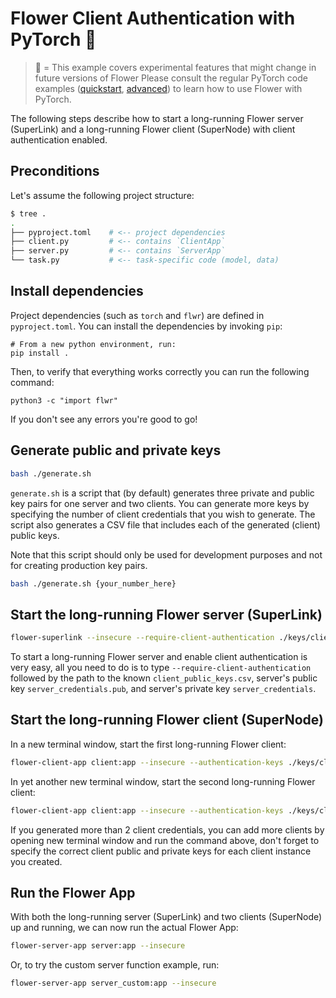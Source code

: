 # Flower Client Authentication with PyTorch 🧪

> 🧪 = This example covers experimental features that might change in future versions of Flower
> Please consult the regular PyTorch code examples ([quickstart](https://github.com/adap/flower/tree/main/examples/quickstart-pytorch), [advanced](https://github.com/adap/flower/tree/main/examples/advanced-pytorch)) to learn how to use Flower with PyTorch.

The following steps describe how to start a long-running Flower server (SuperLink) and a long-running Flower client (SuperNode) with client authentication enabled.

## Preconditions

Let's assume the following project structure:

```bash
$ tree .
.
├── pyproject.toml    # <-- project dependencies
├── client.py         # <-- contains `ClientApp`
├── server.py         # <-- contains `ServerApp`
└── task.py           # <-- task-specific code (model, data)
```

## Install dependencies

Project dependencies (such as `torch` and `flwr`) are defined in `pyproject.toml`. You can install the dependencies by invoking `pip`:

```shell
# From a new python environment, run:
pip install .
```

Then, to verify that everything works correctly you can run the following command:

```shell
python3 -c "import flwr"
```

If you don't see any errors you're good to go!

## Generate public and private keys

```bash
bash ./generate.sh
```

`generate.sh` is a script that (by default) generates three private and public key pairs for one server and two clients.
You can generate more keys by specifying the number of client credentials that you wish to generate.
The script also generates a CSV file that includes each of the generated (client) public keys.

Note that this script should only be used for development purposes and not for creating production key pairs.

```bash
bash ./generate.sh {your_number_here}
```

## Start the long-running Flower server (SuperLink)

```bash
flower-superlink --insecure --require-client-authentication ./keys/client_public_keys.csv ./keys/server_credentials.pub ./keys/server_credentials
```

To start a long-running Flower server and enable client authentication is very easy, all you need to do is to type
`--require-client-authentication` followed by the path to the known `client_public_keys.csv`, server's public key
`server_credentials.pub`, and server's private key `server_credentials`.

## Start the long-running Flower client (SuperNode)

In a new terminal window, start the first long-running Flower client:

```bash
flower-client-app client:app --insecure --authentication-keys ./keys/client_credentials_1.pub ./keys/client_credentials_1
```

In yet another new terminal window, start the second long-running Flower client:

```bash
flower-client-app client:app --insecure --authentication-keys ./keys/client_credentials_2.pub ./keys/client_credentials_2
```

If you generated more than 2 client credentials, you can add more clients by opening new terminal window and run the command
above, don't forget to specify the correct client public and private keys for each client instance you created.

## Run the Flower App

With both the long-running server (SuperLink) and two clients (SuperNode) up and running, we can now run the actual Flower App:

```bash
flower-server-app server:app --insecure
```

Or, to try the custom server function example, run:

```bash
flower-server-app server_custom:app --insecure
```
